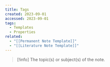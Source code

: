 ```yaml
---
title: Tags
created: 2023-09-01
accessed: 2023-09-01
tags:
  - Templates
  - Properties
related:
  - "[[Permanent Note Template]]"
  - "[[Literature Note Template]]"
---
```

>[!info]
>The topic(s) or subject(s) of the note.